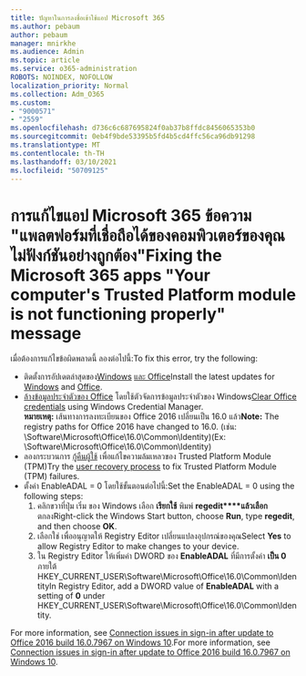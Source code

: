 ```yaml
---
title: ปัญหาในการลงชื่อเข้าใช้แอป Microsoft 365
ms.author: pebaum
author: pebaum
manager: mnirkhe
ms.audience: Admin
ms.topic: article
ms.service: o365-administration
ROBOTS: NOINDEX, NOFOLLOW
localization_priority: Normal
ms.collection: Adm_O365
ms.custom:
- "9000571"
- "2559"
ms.openlocfilehash: d736c6c687695824f0ab37b8ffdc8456065353b0
ms.sourcegitcommit: 0eb4f9bde53395b5fd4b5cd4ffc56ca96db91298
ms.translationtype: MT
ms.contentlocale: th-TH
ms.lasthandoff: 03/10/2021
ms.locfileid: "50709125"
---
```

# <a name="fixing-the-microsoft-365-apps-your-computers-trusted-platform-module-is-not-functioning-properly-message"></a><span data-ttu-id="7aaf9-102">การแก้ไขแอป Microsoft 365 ข้อความ "แพลตฟอร์มที่เชื่อถือได้ของคอมพิวเตอร์ของคุณไม่ฟังก์ชันอย่างถูกต้อง"</span><span class="sxs-lookup"><span data-stu-id="7aaf9-102">Fixing the Microsoft 365 apps "Your computer's Trusted Platform module is not functioning properly" message</span></span>

<span data-ttu-id="7aaf9-103">เมื่อต้องการแก้ไขข้อผิดพลาดนี้ ลองต่อไปนี้:</span><span class="sxs-lookup"><span data-stu-id="7aaf9-103">To fix this error, try the following:</span></span>

- <span data-ttu-id="7aaf9-104">ติดตั้งการอัปเดตล่าสุดของ[Windows](https://support.microsoft.com/help/4027667/windows-10-update) [และ Office](https://support.office.com/article/update-office-and-your-computer-with-microsoft-update-2ab296f3-7f03-43a2-8e50-46de917611c5)</span><span class="sxs-lookup"><span data-stu-id="7aaf9-104">Install the latest updates for [Windows](https://support.microsoft.com/help/4027667/windows-10-update) and [Office](https://support.office.com/article/update-office-and-your-computer-with-microsoft-update-2ab296f3-7f03-43a2-8e50-46de917611c5).</span></span>
- <span data-ttu-id="7aaf9-105">[ล้างข้อมูลประจำตัวของ Office](https://docs.microsoft.com/office/troubleshoot/office-suite-issues/another-account-already-signed-in#step-4-clear-cached-credentials-on-the-computer) โดยใช้ตัวจัดการข้อมูลประจำตัวของ Windows</span><span class="sxs-lookup"><span data-stu-id="7aaf9-105">[Clear Office credentials](https://docs.microsoft.com/office/troubleshoot/office-suite-issues/another-account-already-signed-in#step-4-clear-cached-credentials-on-the-computer) using Windows Credential Manager.</span></span><br/>
    <span data-ttu-id="7aaf9-106">**หมายเหตุ:** เส้นทางการลงทะเบียนของ Office 2016 เปลี่ยนเป็น 16.0 แล้ว</span><span class="sxs-lookup"><span data-stu-id="7aaf9-106">**Note:** The registry paths for Office 2016 have changed to 16.0.</span></span> <span data-ttu-id="7aaf9-107">(เช่น: \Software\Microsoft\Office\16.0\Common\Identity\)</span><span class="sxs-lookup"><span data-stu-id="7aaf9-107">(Ex: \Software\Microsoft\Office\16.0\Common\Identity\)</span></span>
- <span data-ttu-id="7aaf9-108">ลองกระบวนการ [กู้คืนผู้ใช้](https://docs.microsoft.com/office365/troubleshoot/administration/connection-issue-when-sign-in-office-2016#symptom-2) เพื่อแก้ไขความล้มเหลวของ Trusted Platform Module (TPM)</span><span class="sxs-lookup"><span data-stu-id="7aaf9-108">Try the [user recovery process](https://docs.microsoft.com/office365/troubleshoot/administration/connection-issue-when-sign-in-office-2016#symptom-2) to fix Trusted Platform Module (TPM) failures.</span></span>
- <span data-ttu-id="7aaf9-109">ตั้งค่า EnableADAL = 0 โดยใช้ขั้นตอนต่อไปนี้:</span><span class="sxs-lookup"><span data-stu-id="7aaf9-109">Set the EnableADAL = 0 using the following steps:</span></span>  
    1. <span data-ttu-id="7aaf9-110">คลิกขวาที่ปุ่ม เริ่ม ของ Windows เลือก **เรียกใช้** พิมพ์ **regedit\*\*\*\*แล้วเลือก** ตกลง</span><span class="sxs-lookup"><span data-stu-id="7aaf9-110">Right-click the Windows Start button, choose **Run**, type **regedit**, and then choose **OK**.</span></span>
    2. <span data-ttu-id="7aaf9-111">เลือกใช่ เพื่ออนุญาตให้ Registry Editor เปลี่ยนแปลงอุปกรณ์ของคุณ</span><span class="sxs-lookup"><span data-stu-id="7aaf9-111">Select **Yes** to allow Registry Editor to make changes to your device.</span></span>
    3. <span data-ttu-id="7aaf9-112">ใน Registry Editor ให้เพิ่มค่า DWORD ของ **EnableADAL** ที่มีการตั้งค่า **เป็น 0** ภายใต้ HKEY_CURRENT_USER\Software\Microsoft\Office\16.0\Common\Identity</span><span class="sxs-lookup"><span data-stu-id="7aaf9-112">In Registry Editor, add a DWORD value of **EnableADAL** with a setting of **0** under HKEY_CURRENT_USER\Software\Microsoft\Office\16.0\Common\Identity.</span></span>

<span data-ttu-id="7aaf9-113">For more information, see [Connection issues in sign-in after update to Office 2016 build 16.0.7967 on Windows 10](https://docs.microsoft.com/office365/troubleshoot/administration/connection-issue-when-sign-in-office-2016).</span><span class="sxs-lookup"><span data-stu-id="7aaf9-113">For more information, see [Connection issues in sign-in after update to Office 2016 build 16.0.7967 on Windows 10](https://docs.microsoft.com/office365/troubleshoot/administration/connection-issue-when-sign-in-office-2016).</span></span>
